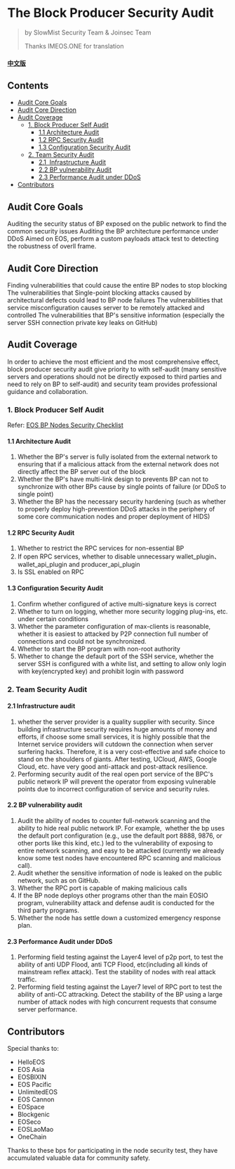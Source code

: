 # The Block Producer Security Audit

> by SlowMist Security Team  & Joinsec Team
> 
> Thanks IMEOS.ONE for translation

#### [中文版](./audit.md)

## Contents

* [Audit Core Goals](#audit-core-goals)
* [Audit Core Direction](#audit-core-direction)
* [Audit Coverage](#audit-coverage)
	* [1. Block Producer Self Audit](#1-block-producer-self-audit)
		* [1.1 Architecture Audit](#11-architecture-audit)
		* [1.2 RPC Security Audit](#12-rpc-security-audit)
		* [1.3 Configuration Security Audit](#13-configuration-security-audit)
	* [2. Team Security Audit](#2-team-security-audit)
		* [2.1  Infrastructure Audit](#21-infrastructure-audit)
		* [2.2 BP vulnerability Audit](#22-bp-vulnerability)
		* [2.3 Performance Audit under DDoS](#23-performance-audit-under-ddos)
* [Contributors](#contributors)

## Audit Core Goals

Auditing the security status of BP exposed on the public network to find the common security issues
Auditing the BP architecture performance under DDoS
Aimed on EOS, perform a custom payloads attack test to detecting the robustness of overll frame.

## Audit Core Direction

Finding vulnerabilities that could cause the entire BP nodes to stop blocking
The vulnerabilities that Single-point blocking attacks caused by architectural defects could lead to BP node failures
The vulnerabilities that service misconfiguration causes server to be remotely attacked and controlled
The vulnerabilities that BP's sensitive information (especially the server SSH connection private key leaks on GitHub) 

## Audit Coverage

In order to achieve the most efficient and the most comprehensive effect, block producer security audit give priority to with self-audit (many sensitive servers and operations should not be directly exposed to third parties and need to rely on BP to self-audit) and security team provides professional guidance and collaboration.

### 1. Block Producer Self Audit

Refer: [EOS BP Nodes Security Checklist](./README-en.md)

#### 1.1 Architecture Audit

1. Whether the BP's server is fully isolated from the external network to ensuring that if a malicious attack from the external network does not directly affect the BP server out of the block
1. Whether the BP's have multi-link design to prevents BP can not to synchronize with other BPs cause by single points of failure (or DDoS to single point)
1. Whether the BP has the necessary security hardening (such as whether to properly deploy high-prevention DDoS attacks in the periphery of some core communication nodes and proper deployment of HIDS)

#### 1.2 RPC Security Audit

1. Whether to restrict the RPC services for non-essential BP
1. If open RPC services, whether to disable unnecessary wallet_plugin、wallet_api_plugin and producer_api_plugin
1. Is SSL enabled on RPC

#### 1.3 Configuration Security Audit

1. Confirm whether configured of active multi-signature keys is correct
1. Whether to turn on logging, whether more security logging plug-ins, etc. under certain conditions
1. Whether the parameter configuration of max-clients is reasonable,  whether it is easiest to attacked by P2P connection full number of connections and could not be synchronized. 
1. Whether to start the BP program with non-root authority
1. Whether to change the default port of the SSH service, whether the server SSH is configured with a white list, and setting to allow only  login with key(encrypted key) and prohibit login with password


### 2. Team Security Audit

#### 2.1 Infrastructure audit

1. whether the  server provider is a quality supplier with security. Since building infrastructure security requires huge amounts of money and efforts,  if choose some small services, it is highly possible that the Internet service providers will cutdown the connection when server surfering hacks. Therefore, it is a very cost-effective and safe choice to stand on the shoulders of giants. After testing, UCloud, AWS, Google Cloud, etc. have very good anti-attack and post-attack resilience.
1. Performing security audit of the real open port service of  the BPC's  public network IP  will prevent the operator from exposing vulnerable points due to incorrect configuration of service and security rules.

#### 2.2 BP vulnerability audit

1. Audit the ability of nodes to counter full-network scanning and the ability to  hide real public network IP. For example,  whether the bp uses the default port configuration (e.g., use the default port 8888, 9876, or other ports like this kind, etc.) led to the vulnerability of exposing to entire network scanning, and easy to be  attacked (currently we already know some test nodes have encountered RPC scanning and malicious call).
1. Audit whether the sensitive information of node is leaked on the public network, such as on GitHub.
1. Whether the RPC port is capable of making malicious calls
1. If the BP node deploys other programs other than the main EOSIO program, vulnerability attack and defense audit is conducted for the third party programs.
1. Whether the node has settle down  a customized emergency response plan.

#### 2.3 Performance Audit under DDoS

1. Performing field testing against the  Layer4 level of p2p port, to test the ability of anti UDP Flood, anti TCP Flood, etc(including all kinds of mainstream reflex attack). Test the stability of nodes with real attack traffic.
1. Performing field testing against the  Layer7 level of RPC port to test the ability of anti-CC attracking. Detect the stability of the BP using a large number of attack nodes with high concurrent requests that consume server performance.

## Contributors

Special thanks to:

* HelloEOS
* EOS Asia
* EOSBIXIN
* EOS Pacific
* UnlimitedEOS
* EOS Cannon
* EOSpace
* Blockgenic
* EOSeco
* EOSLaoMao
* OneChain

Thanks to these bps for participating in the node security test, they have accumulated valuable data for community safety.
